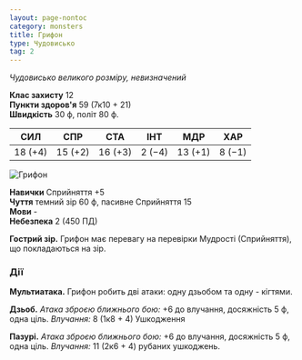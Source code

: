 ```yaml
---
layout: page-nontoc
category: monsters
title: Грифон
type: Чудовисько
tag: 2
---
```


_Чудовисько великого розміру, невизначений_

**Клас захисту** 12    
**Пункти здоров'я** 59 (7к10 + 21)    
**Швидкість** 30 ф, політ 80 ф.

| СИЛ     | СПР     | СТА     | ІНТ    | МДР     | ХАР    |
| ------- | ------- | ------- | ------ | ------- | ------ |
| 18 (+4) | 15 (+2) | 16 (+3) | 2 (−4) | 13 (+1) | 8 (−1) |

![Грифон](https://www.dndbeyond.com/avatars/thumbnails/30784/568/1000/1000/638062046654629903.png)

**Навички** Сприйняття +5    
**Чуття** темний зір 60 ф, пасивне Сприйняття 15    
**Мови** -    
**Небезпека** 2 (450 ПД)

**Гострий зір.** Грифон має перевагу на перевірки Мудрості (Сприйняття), що покладаються на зір.

### Дії
**Мультиатака.** Грифон робить дві атаки: одну дзьобом та одну - кігтями.    

**Дзьоб.** _Атака зброєю ближнього бою:_ +6 до влучання, досяжність 5 ф, одна ціль. _Влучання:_ 8 (1к8 + 4) Ушкодження    

**Пазурі.** _Атака зброєю ближнього бою:_ +6 до влучання, досяжність 5 ф, одна ціль. _Влучання:_ 11 (2к6 + 4) рубаних ушкоджень.
